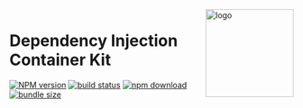 <img src="assets/logo.png" align="right" height="156" alt="logo" />

# Dependency Injection Container Kit  

[![NPM version][npm-image]][npm-url] [![build status][github-build-actions-image]][github-actions-url] [![npm download][download-image]][download-url] [![bundle size][bundlephobia-image]][bundlephobia-url]


[npm-image]: http://img.shields.io/npm/v/dick.svg
[npm-url]: http://npmjs.org/package/dick
[github-build-actions-image]: https://github.com/js2me/dick/workflows/Build/badge.svg
[github-actions-url]: https://github.com/js2me/dick/actions
[download-image]: https://img.shields.io/npm/dm/dick.svg
[download-url]: https://npmjs.org/package/dick
[bundlephobia-url]: https://bundlephobia.com/result?p=dick
[bundlephobia-image]: https://badgen.net/bundlephobia/minzip/dick

